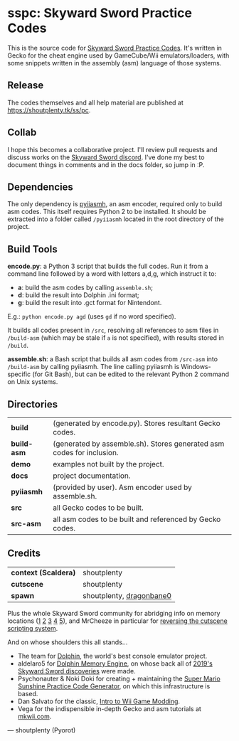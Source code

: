 # **sspc**: Skyward Sword Practice Codes

This is the source code for [Skyward Sword Practice Codes](https://shoutplenty.tk/ss/pc). It's written in Gecko for the cheat engine used by GameCube/Wii emulators/loaders, with some snippets written in the assembly (asm) language of those systems.

## Release
The codes themselves and all help material are published at <https://shoutplenty.tk/ss/pc>.

## Collab
I hope this becomes a collaborative project. I'll review pull requests and discuss works on the [Skyward Sword discord](https://discordapp.com/invite/fa5kpVa). I've done my best to document things in comments and in the docs folder, so jump in :P.

## Dependencies
The only dependency is [pyiiasmh](https://code.google.com/archive/p/pyiiasmh/), an asm encoder, required only to build asm codes. This itself requires Python 2 to be installed. It should be extracted into a folder called `/pyiiasmh` located in the root directory of the project.

## Build Tools
**encode.py**: a Python 3 script that builds the full codes. Run it from a command line followed by a word with letters a,d,g, which instruct it to:
* **a**: build the asm codes by calling `assemble.sh`;
* **d**: build the result into Dolphin .ini format;
* **g**: build the result into .gct format for Nintendont.

E.g.: `python encode.py agd` (uses `gd` if no word specified).

It builds all codes present in `/src`, resolving all references to asm files in `/build-asm` (which may be stale if `a` is not specified), with results stored in `/build`.

**assemble.sh**: a Bash script that builds all asm codes from `/src-asm` into `/build-asm` by calling pyiiasmh. The line calling pyiiasmh is Windows-specific (for Git Bash), but can be edited to the relevant Python 2 command on Unix systems.

## Directories
| | |
|-|-| 
| **build** | (generated by encode.py). Stores resultant Gecko codes.
| **build-asm** | (generated by assemble.sh). Stores generated asm codes for inclusion.  
| **demo** | examples not built by the project.  
| **docs** | project documentation.  
| **pyiiasmh** | (provided by user). Asm encoder used by assemble.sh.  
| **src** | all Gecko codes to be built.  
| **src-asm** | all asm codes to be built and referenced by Gecko codes.

## Credits
|  |  |
| - | - |
| **context (Scaldera)** | shoutplenty |
| **cutscene** | shoutplenty |
| **spawn** | shoutplenty, [dragonbane0](https://pastebin.com/NER1W8pR) |
Plus the whole Skyward Sword community for abridging info on memory locations ([1](https://tiny.cc/skywardswordsceneflags) [2](https://tiny.cc/skywardswordstoryflags) [3](https://tiny.cc/skywardswordtempflags) [4](https://tiny.cc/skywardswordinventoryflag) [5](https://github.com/Antidote/skyward-sword-save-editor/)), and MrCheeze in particular for [reversing the cutscene scripting system](https://github.com/MrCheeze/skywardsword-tools).

And on whose shoulders this all stands...
* The team for [Dolphin](https://dolphin-emu.org/), the world's best console emulator project.
* aldelaro5 for [Dolphin Memory Engine](https://github.com/aldelaro5/Dolphin-memory-engine), on whose back all of [2019's Skyward Sword discoveries](https://youtu.be/AUU20ozypkk) were made.
* Psychonauter & Noki Doki for creating + maintaining the [Super Mario Sunshine Practice Code Generator](https://gct.zint.ch), on which this infrastructure is based.
* Dan Salvato for the classic, [Intro to Wii Game Modding](https://www.youtube.com/playlist?list=PL6GfYYW69Pa2L8ZuT5lGrJoC8wOWvbIQv).
* Vega for the indispensible in-depth Gecko and asm tutorials at [mkwii.com](https://mkwii.com/).

— shoutplenty (Pyorot)